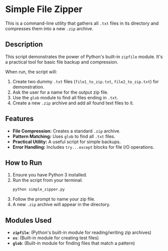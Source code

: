 # Simple File Zipper

This is a command-line utility that gathers all `.txt` files in its directory and compresses them into a new `.zip` archive.

## Description

This script demonstrates the power of Python's built-in `zipfile` module. It's a practical tool for basic file backup and compression.

When run, the script will:
1.  Create two dummy `.txt` files (`file1_to_zip.txt`, `file2_to_zip.txt`) for demonstration.
2.  Ask the user for a name for the output zip file.
3.  Use the `glob` module to find all files ending in `.txt`.
4.  Create a new `.zip` archive and add all found text files to it.

## Features

* **File Compression:** Creates a standard `.zip` archive.
* **Pattern Matching:** Uses `glob` to find all `.txt` files.
* **Practical Utility:** A useful script for simple backups.
* **Error Handling:** Includes `try...except` blocks for file I/O operations.

## How to Run

1.  Ensure you have Python 3 installed.
2.  Run the script from your terminal:
    ```sh
    python simple_zipper.py
    ```
3.  Follow the prompt to name your zip file.
4.  A new `.zip` archive will appear in the directory.

## Modules Used

* **`zipfile`**: (Python's built-in module for reading/writing zip archives)
* **`os`**: (Built-in module for creating test files)
* **`glob`**: (Built-in module for finding files that match a pattern)